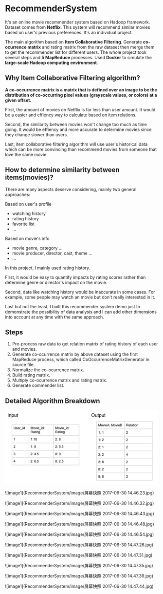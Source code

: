 # RecommenderSystem

It's an online movie recommender system based on Hadoop framework. Dataset comes from **Netflix**. This system will recommend similar movies based on user's previous preferences. It's an individual project.

The main algorithm based on **Item Collaborative Filtering**. Generate **co-ocurrence matrix** and rating matrix from the raw dataset then merge them to get the recommender list for different users. The whole project took several steps and **5 MapReduce** processes. Used **Docker** to simulate the **large-scale Hadoop computing environment**.

## Why Item Collaborative Filtering algorithm?

**A co-occurrence matrix is a matrix that is defined over an image to be the distribution of co-occurring pixel values (grayscale values, or colors) at a given offset.**

First, the amount of movies on Netflix is far less than user amount. It would be a easier and effiency way to calculate based on item relations.

Second, the similarity between movies won't change too much as time going. It would be effiency and more accurate to determine movies since they change slower than users.

Last, item collaborative filtering algorithm will use user's historical data which can be more convincing than recommend movies from someone that love the same movie.

## How to determine similarity between items(movies)?

There are many aspects deserve considering, mainly two general approaches:

Based on user's profile
- watching history
- rating history
- favorite list
- ...

Based on movie's info
- movie genre, category ...
- movie producer, director, cast, theme ...
- ...

In this project, I mainly used rating history.

First, it would be easy to quantify impacts by rating scores rather than determine genre or director's impact on the movie.

Second, data like watching history would be inaccurate in some cases. For example, some people may watch an movie but don't really interested in it.

Last but not the least, I built this recommender system demo just to demonstrate the possibility of data analysis and I can add other dimensions into account at any time with the same approach.

## Steps


1. Pre-process raw data to get relation matrix of rating history of each user and movies.
2. Generate co-ocurrence matrix by above dataset using the first MapReduce process, which called CoOccurrenceMatrixGenerator in source file.
3. Normalize the co-ocurrence matrix.
4. Build rating matrix.
5. Multiply co-ocurrence matrix and rating matrix.
6. Generate commender list.

## Detailed Algorithm Breakdown

![image1](https://github.com/yuanfanz/RecommenderSystem/blob/master/image/%E5%B1%8F%E5%B9%95%E5%BF%AB%E7%85%A7%202017-06-30%2014.46.06.jpg)

![image1](RecommenderSystem/image/屏幕快照 2017-06-30 14.46.23.jpg)

![image1](RecommenderSystem/image/屏幕快照 2017-06-30 14.46.32.jpg)

![image1](RecommenderSystem/image/屏幕快照 2017-06-30 14.46.43.jpg)

![image1](RecommenderSystem/image/屏幕快照 2017-06-30 14.46.48.jpg)

![image1](RecommenderSystem/image/屏幕快照 2017-06-30 14.46.54.jpg)

![image1](RecommenderSystem/image/屏幕快照 2017-06-30 14.47.26.jpg)

![image1](RecommenderSystem/image/屏幕快照 2017-06-30 14.47.31.jpg)

![image1](RecommenderSystem/image/屏幕快照 2017-06-30 14.47.35.jpg)

![image1](RecommenderSystem/image/屏幕快照 2017-06-30 14.47.39.jpg)

![image1](RecommenderSystem/image/屏幕快照 2017-06-30 14.47.44.jpg)

